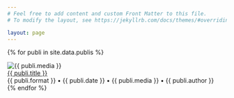 ```yaml
---
# Feel free to add content and custom Front Matter to this file.
# To modify the layout, see https://jekyllrb.com/docs/themes/#overriding-theme-defaults

layout: page
---
```


{% for publi in site.data.publis %}
  <div class="publi-container">
    <div class="media-logo-container">
      <img class="media-logo" src="assets/img/{{ publi.media }}.png" alt="{{ publi.media }}">
    </div>
    <div class="publi-info-container">
      <a href="{{ publi.url }}" target="_blank">{{ publi.title }}</a><br>
      <span class="description">{{ publi.format }} • {{ publi.date }} • {{ publi.media }} • {{ publi.author }}</span>
    </div>
  </div>
{% endfor %}